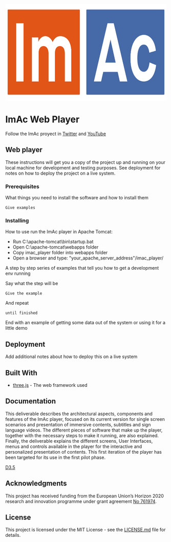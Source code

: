 <p align="center">
    <a href="http://www.imac-project.eu/">
        <img height="300px" width="774px" src="./img/LOGO-IMAC.png" />
    </a>
</p>

<!--p align="center"><h1>ImAc Web Player</h1></p>

<p align="center">
    <a href="https://twitter.com/ImAcProject">
        <img height="64px" width="64px" src="./img/social/twitter_icon.png">
    </a>
    <a href="https://www.youtube.com/channel/UCfxyfFgC97BCv_hmiGVfe1Ar">
        <img height="64px"  width="64px" src="./img/social/yt_icon.png">
    </a>
</p-->

<p align="center"><h1>ImAc Web Player</h1></p>

Follow the ImAc proyect in [Twitter](https://twitter.com/ImAcProject) and [YouTube](https://www.youtube.com/channel/UCfxyfFgC97BCv_hmiGVfe1Ar)


## Web player

These instructions will get you a copy of the project up and running on your local machine for development and testing purposes. See deployment for notes on how to deploy the project on a live system.

### Prerequisites

What things you need to install the software and how to install them

```
Give examples
```

### Installing

How to use run the ImAc player in Apache Tomcat:

* Run C:\apache-tomcat\bin\startup.bat
* Open C:\apache-tomcat\webapps folder
* Copy imac_player folder into webapps folder
* Open a browser and type: "your_apache_server_address"/imac_player/

A step by step series of examples that tell you how to get a development env running

Say what the step will be

```
Give the example
```

And repeat

```
until finished
```

End with an example of getting some data out of the system or using it for a little demo


## Deployment

Add additional notes about how to deploy this on a live system

## Built With

* [three.js](https://threejs.org/) - The web framework used


## Documentation


This deliverable describes the architectural aspects, components and features of the ImAc player, focused on its current version for single screen scenarios and presentation of immersive contents, subtitles and sign language videos. The different pieces of software that make up the player, together with the necessary steps to make it running, are also explained. Finally, the deliverable explains the different screens, User Interfaces, menus and controls available in the player for the interactive and personalized presentation of contents. This first iteration of the player has been targeted for its use in the first pilot phase.

[D3.5](http://imac-project.eu/wp-content/uploads/2018/12/D3.5-Player-.pdf)



## Acknowledgments

This project has received funding from the European Union’s Horizon 2020 research and innovation programme under grant agreement [No 761974](https://cordis.europa.eu/project/rcn/211084/factsheet/en).



## License

This project is licensed under the MIT License - see the [LICENSE.md](LICENSE.md) file for details.